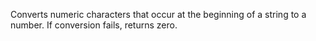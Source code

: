 Converts numeric characters that occur at the beginning of a
        string to a number. If conversion fails, returns zero.